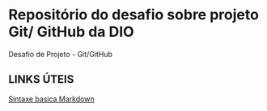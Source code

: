 # Repositório do desafio sobre projeto Git/ GitHub da DIO
Desafio de Projeto - Git/GitHub

## LINKS ÚTEIS
[Sintaxe basica Markdown](https://www.markdownguide.org/basic-syntax/)

